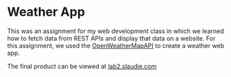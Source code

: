 # Weather App

This was an assignment for my web development class in which we learned how to fetch data from REST APIs and display that data on a website. For this assignment, we used the [OpenWeatherMapAPI](https://openweathermap.org/api) to create a weather web app.

The final product can be viewed at [lab2.slaudie.com](http://lab2.slaudie.com)
